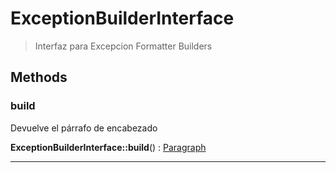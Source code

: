 
                                                                                                                                            
    
# ExceptionBuilderInterface


> Interfaz para Excepcion Formatter Builders
>
> 








## Methods

### build
Devuelve el párrafo de encabezado


**ExceptionBuilderInterface::build**() : [Paragraph](../../../../../Paragraph.md)



---


                                                                                                                                                                                                                                                                                                                                                                                                            
    
                                                                                                                                                                                                                                                                             
                
